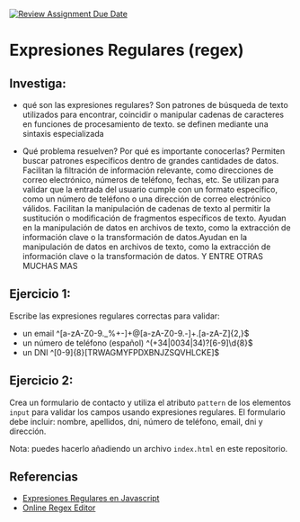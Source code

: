 [![Review Assignment Due Date](https://classroom.github.com/assets/deadline-readme-button-24ddc0f5d75046c5622901739e7c5dd533143b0c8e959d652212380cedb1ea36.svg)](https://classroom.github.com/a/aRQGnba4)
# Expresiones Regulares (regex)

## Investiga: 

- qué son las expresiones regulares?
   Son patrones de búsqueda de texto utilizados para encontrar, coincidir o manipular cadenas de caracteres en funciones de procesamiento de texto. se definen mediante una sintaxis especializada 


- Qué problema resuelven? Por qué es importante conocerlas?
  Permiten buscar patrones específicos dentro de grandes cantidades de datos.
  Facilitan la filtración de información relevante, como direcciones de correo electrónico, números de teléfono, fechas, etc.
  Se utilizan para validar que la entrada del usuario cumple con un formato específico, como un número de teléfono o una dirección de correo electrónico válidos.
  Facilitan la manipulación de cadenas de texto al permitir la sustitución o modificación de fragmentos específicos de texto.
  Ayudan en la manipulación de datos en archivos de texto, como la extracción de información clave o la transformación de datos.Ayudan en la manipulación de datos en archivos de texto, como la extracción de información clave o la transformación de datos.
  Y ENTRE OTRAS MUCHAS MAS

## Ejercicio 1:

Escribe las expresiones regulares correctas para validar:

- un email 
^[a-zA-Z0-9._%+-]+@[a-zA-Z0-9.-]+\.[a-zA-Z]{2,}$
- un número de teléfono (español)
^(\+34|0034|34)?[6-9]\d{8}$
- un DNI
^[0-9]{8}[TRWAGMYFPDXBNJZSQVHLCKE]$

## Ejercicio 2:

Crea un formulario de contacto y utiliza el atributo `pattern` de los elementos `input` para validar los campos usando expresiones regulares. El formulario debe incluir: nombre, apellidos, dni, número de teléfono, email, dni y dirección.

Nota: puedes hacerlo añadiendo un archivo `index.html` en este repositorio.


## Referencias

- [Expresiones Regulares en Javascript](https://developer.mozilla.org/en-US/docs/Web/JavaScript/Guide/Regular_expressions)
- [Online Regex Editor](https://regex101.com/)